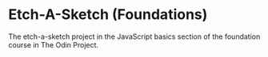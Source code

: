 # Etch-A-Sketch (Foundations)
The etch-a-sketch project in the JavaScript basics section of the foundation course in The Odin Project.
